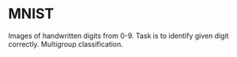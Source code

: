 # MNIST 

Images of handwritten digits from 0-9. Task is to identify given digit correctly.
Multigroup classification. 
